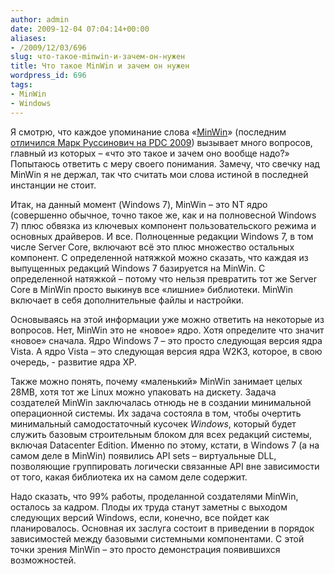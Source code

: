 ```yaml
---
author: admin
date: 2009-12-04 07:04:14+00:00
aliases:
- /2009/12/03/696
slug: что-такое-minwin-и-зачем-он-нужен
title: Что такое MinWin и зачем он нужен
wordpress_id: 696
tags:
- MinWin
- Windows
---
```


Я смотрю, что каждое упоминание слова «[MinWin](http://en.wikipedia.org/wiki/MinWin)» (последним [отличился Марк Руссинович на PDC 2009](http://www.betanews.com/article/Mark-Russinovich-on-MinWin-the-new-core-of-Windows/1259792850)) вызывает много вопросов, главный из которых – «что это такое и зачем оно вообще надо?» Попытаюсь ответить с меру своего понимания. Замечу, что свечку над MinWin я не держал, так что считать мои слова истиной в последней инстанции не стоит.

<!--more-->Итак, на данный момент (Windows 7), MinWin – это NT ядро (совершенно обычное, точно такое же, как и на полновесной Windows 7) плюс обвязка из ключевых компонент пользовательского режима и основных драйверов. И все. Полноценные редакции Windows 7, в том числе Server Core, включают всё это плюс множество остальных компонент. С определенной натяжкой можно сказать, что каждая из выпущенных редакций Windows 7 базируется на MinWin. С определенной натяжкой – потому что нельзя превратить тот же Server Core в MinWin просто выкинув все «лишние» библиотеки. MinWin включает в себя дополнительные файлы и настройки.

Основываясь на этой информации уже можно ответить на некоторые из вопросов. Нет, MinWin это не «новое» ядро. Хотя определите что значит «новое» сначала. Ядро Windows 7 – это просто следующая версия ядра Vista. А ядро Vista – это следующая версия ядра W2K3, которое, в свою очередь, - развитие ядра XP.

Также можно понять, почему «маленький» MinWin занимает целых 28MB, хотя тот же Linux можно упаковать на дискету. Задача создателей MinWin заключалась отнюдь не в создании минимальной операционной системы. Их задача состояла в том, чтобы очертить минимальный самодостаточный кусочек _Windows_, который будет служить базовым строительным блоком для всех редакций системы, включая Datacenter Edition. Именно по этому, кстати, в Windows 7 (а на самом деле в MinWin) появились API sets – виртуальные DLL, позволяющие группировать логически связанные API вне зависимости от того, какая библиотека их на самом деле содержит.

Надо сказать, что 99% работы, проделанной создателями MinWin, осталось за кадром. Плоды их труда станут заметны с выходом следующих версий Windows, если, конечно, все пойдет как планировалось. Основная их заслуга состоит в приведении в порядок зависимостей между базовыми системными компонентами. С этой точки зрения MinWin – это просто демонстрация появившихся возможностей.
